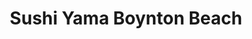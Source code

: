 ---
layout: place
title: "Sushi Yama Boynton Beach"
permalink: /florida/boynton-beach/sushi-yama-boynton-beach.html
stateAbbr: FL
stateName: Florida
cityName: Boynton Beach
seo:
  name: "Sushi Yama Boynton Beach"
  type: Restaurant
  links: null
description: "Sushi Yama Boynton Beach serves delicious sushi in Boynton Beach, Florida. Try fresh Japanese dishes for a great dining experience. "
place_id: ChIJx5VpP2Ah2YgRdVTcfM6dJR8
photos:
  - name: >-
      places/ChIJx5VpP2Ah2YgRdVTcfM6dJR8/photos/AeeoHcKVgcDHOY0mBIeHuY5RUfzKbMyUXLcJ146J9Yiom6KDCbYoNfGkeXRXhCC1dMkUSqGLyqJI_Pla-E_uYral2Tn0rmMAjevYdoygpAHiMrghw3GzMiDhQVH_xSFFv2Tlp9T6UZKBbJtU4-7o6hI18MKeXo34povDyCIP1QfWuJ5y2GMB625klVDqH4mUKTAY-ai2VTq5UMZKfGf4Pg_0Hx4lYAy9yHV_XwlAfDJ6PESzOBg8QynqR3Cwa9GrmLJB9aVLxl5hqrYXEObuLxnVjFGPFczR8F30l5l5huyrt7xcWw
    widthPx: 4800
    heightPx: 3200
    authorAttributions:
      - displayName: Sushi Yama Boynton Beach
        uri: https://maps.google.com/maps/contrib/105646020767129728446
        photoUri: >-
          https://lh3.googleusercontent.com/a-/ALV-UjWg7xT7tJpiGyIf9AAyvLEfHn3SA4nkruqO0actUnaxhuYfjBI=s100-p-k-no-mo
    flagContentUri: >-
      https://www.google.com/local/imagery/report/?cb_client=maps_api_places.places_api&image_key=!1e10!2sAF1QipPPdX74nC3hgy7Hr6KJew5U3ZlvznH-y-Sxmcue&hl=en-US
    googleMapsUri: >-
      https://www.google.com/maps/place//data=!3m4!1e2!3m2!1sAF1QipPPdX74nC3hgy7Hr6KJew5U3ZlvznH-y-Sxmcue!2e10!4m2!3m1!1s0x88d921603f6995c7:0x1f259dce7cdc5475
  - name: >-
      places/ChIJx5VpP2Ah2YgRdVTcfM6dJR8/photos/AeeoHcKh3WzAAFVs_i9uX_3T8B6-9062pQFLIaEeWxC9uEC4t8oRQyzfqklPKe-8Ba_mq4Hpq1cbx2dv5aeY2zc8ZkSpDnVAxCJ0-zh7NsXCVDWx6e7ZrAlE8y6woyztd80R_3FOdxMdbgUvtVjDigR44NUURabdV_OnsOAfl9il5LaQxTd_WPI77BIZ7-_-cY6q1-fi5ZOZ3LOrvrDAwdebj3SYVaf3Kc5svGskmWulznO6H4oVmW-wyKcmtYINXRP2uJXGV7D2YEEO1uNIXu4xKH5jwfSogBwK6fw5G5F07MnH9w
    widthPx: 717
    heightPx: 960
    authorAttributions:
      - displayName: Sushi Yama Boynton Beach
        uri: https://maps.google.com/maps/contrib/105646020767129728446
        photoUri: >-
          https://lh3.googleusercontent.com/a-/ALV-UjWg7xT7tJpiGyIf9AAyvLEfHn3SA4nkruqO0actUnaxhuYfjBI=s100-p-k-no-mo
    flagContentUri: >-
      https://www.google.com/local/imagery/report/?cb_client=maps_api_places.places_api&image_key=!1e10!2sAF1QipN0jMsgdBXU60aPclp4x8BjVdhYL2h3Usmhr6JN&hl=en-US
    googleMapsUri: >-
      https://www.google.com/maps/place//data=!3m4!1e2!3m2!1sAF1QipN0jMsgdBXU60aPclp4x8BjVdhYL2h3Usmhr6JN!2e10!4m2!3m1!1s0x88d921603f6995c7:0x1f259dce7cdc5475
  - name: >-
      places/ChIJx5VpP2Ah2YgRdVTcfM6dJR8/photos/AeeoHcKRPgO3Bs46FlgfalolB-KfbZrFIK6YAAIhAl7C9-wkr3Cl1GNCL0up7Aki1cX2O24HRDBE2MsS-Dyk0sNfLElBOXAMjFBRO5asxBNRW-kaDKdP-G2Sk6au8FB7WzDByP-sFtZQlWcuEP1loA2S48xP_V7ruMzszkFLYnARdFCVOPlLQkr5INzmP4J0DIFuuKkumupFcsAVd4b3IqqzWCYM4PSeGE-E0_K7sCGNSgnkTkLgdH0Iqs2Os4QEw3hUF3JyMLs9G-uwSaJ9lajSx8_7M03IUxns0xeCsRNTXMfH7Q
    widthPx: 4284
    heightPx: 2322
    authorAttributions:
      - displayName: Sushi Yama Boynton Beach
        uri: https://maps.google.com/maps/contrib/105646020767129728446
        photoUri: >-
          https://lh3.googleusercontent.com/a-/ALV-UjWg7xT7tJpiGyIf9AAyvLEfHn3SA4nkruqO0actUnaxhuYfjBI=s100-p-k-no-mo
    flagContentUri: >-
      https://www.google.com/local/imagery/report/?cb_client=maps_api_places.places_api&image_key=!1e10!2sAF1QipMt4mwzaB8WujSF5gLyKrvTDjMq6RRRTBreL5RV&hl=en-US
    googleMapsUri: >-
      https://www.google.com/maps/place//data=!3m4!1e2!3m2!1sAF1QipMt4mwzaB8WujSF5gLyKrvTDjMq6RRRTBreL5RV!2e10!4m2!3m1!1s0x88d921603f6995c7:0x1f259dce7cdc5475
  - name: >-
      places/ChIJx5VpP2Ah2YgRdVTcfM6dJR8/photos/AeeoHcLDeiQ-qybplSQtaHjwXTTXCZW-JBDDT3uLmtcP0ov9Hq-MkVU93xc-zBTGe19UT7NOdOgnfaA_fz8SWZuY9ffP2VQEFpEePPrezHWdqbWtB_thxB-0nzUK8V322ldEXeVhf_qfNct4GzAc4VjroHUPid0M8ibiK4i1hxqjhAhf70_oPMW82nzGFaBz8Pq_mx0dWD-NkLEtXC6Gp5zY6SFpVgeZ4Qz9Dxu6GM5c5BqJisqKuGg_F7INmvSpyK3AL_gnw598PNYKfo9oAyq2Me8hdPPQidUxXMjXE6w2k06Nu98sn_8tCpHnkeX5YtIkBpk8nt7YtTCxPWsvfI24phjFekv_xyMbLu4JHOUAaD5Jb2qP_yTXakdF9QVCNqeakStk8jLmpwCy4tnPgGhca8JC7wCqohQ3CDTszOMz8TzPEQ
    widthPx: 4800
    heightPx: 3600
    authorAttributions:
      - displayName: Craig Fish
        uri: https://maps.google.com/maps/contrib/107967841034013657800
        photoUri: >-
          https://lh3.googleusercontent.com/a/ACg8ocLSOyges-qjZUmMk0a3s3lLsUFSDFCE_xq-eWfvXCIbqgksLg=s100-p-k-no-mo
    flagContentUri: >-
      https://www.google.com/local/imagery/report/?cb_client=maps_api_places.places_api&image_key=!1e10!2sCIHM0ogKEICAgICz0ImscQ&hl=en-US
    googleMapsUri: >-
      https://www.google.com/maps/place//data=!3m4!1e2!3m2!1sCIHM0ogKEICAgICz0ImscQ!2e10!4m2!3m1!1s0x88d921603f6995c7:0x1f259dce7cdc5475
  - name: >-
      places/ChIJx5VpP2Ah2YgRdVTcfM6dJR8/photos/AeeoHcJmCcKyazaTX_4bvSp6L52O3MVHv_36M5i-uDI-wdIAq3XsJpJcyAwgZHj5TEEcvL83pc7MsDKcSVcM5JfURsBh-bXa3PGZb_yZkLbu6N9uCrDQiWZA0nqCoGQe1JDZIKUTDQvVXbG4pIUNey1zotwand5ozT2FjlnNsGY2fT7L1gv4zSd65TwAwyojSz_aEwIBhkJifniqSj4j2T4LVl3kKxWxxeIgl8oZnaGG0V669imegJ3zB14Nmx4AdOxSX9hZ39Pqv6P7hkUlJVythyNs0yKX22O7dX0XEi1okcjLUipK4OUiHPkOoiee1lZaqOZX52sW0k7aEMNMQ_9aZy9jZ1bvcMdmuFfhf_Ledrna5XSJamGsQZsj7gpRGZZppHwAMvCdz2lyx7J6ygfPHeGkKqNU9F0K1MZyQsykYkqANg
    widthPx: 1125
    heightPx: 1500
    authorAttributions:
      - displayName: JZ DG3
        uri: https://maps.google.com/maps/contrib/102437996528353129953
        photoUri: >-
          https://lh3.googleusercontent.com/a-/ALV-UjUq7gBJqxqCuo3jr8M4ys26p5Fhm4Ip32C_rda11GSmhjaFhnnx=s100-p-k-no-mo
    flagContentUri: >-
      https://www.google.com/local/imagery/report/?cb_client=maps_api_places.places_api&image_key=!1e10!2sCIHM0ogKEICAgIDnlbHPcA&hl=en-US
    googleMapsUri: >-
      https://www.google.com/maps/place//data=!3m4!1e2!3m2!1sCIHM0ogKEICAgIDnlbHPcA!2e10!4m2!3m1!1s0x88d921603f6995c7:0x1f259dce7cdc5475
  - name: >-
      places/ChIJx5VpP2Ah2YgRdVTcfM6dJR8/photos/AeeoHcKNukxJkSck_BX8YY49uGxrSSNwCjHN-Lov0FtaRVhWNArCLGnSkPEPOkyGbWJd_yjrwkDOf8zKhH4KtxO0h8YDela90S2QuK9ifJOemp7Z5dIJOvz6y6TpRzWARo207j9XZzX6h-akqC5PvJk2iE0okIp1si-X-lYokh_ts2npSz_LMoOeKDE_qWKIGCCFWm1ndNuW-q6Qatlxt1bZz_7bsHCdKGuZntASwwfNlS4gRcfqpSuLN56RDGQNR_CQbIE3iGXJxBrge-Upcfdqe41dv2gPohC69dP7CsetB5ionIf2vkSNPltDQBijsF3or7EsquNf9lgw1IIgVQ28dpdBR3653cbFbbwQ8zrVi-qbvtbeLNN8fY_gD4MjU9UmGeNJa3U9eflym0aOYlv5cjMSbNX5ExkSosADWyWQjPY
    widthPx: 4000
    heightPx: 2252
    authorAttributions:
      - displayName: Desiree Reed
        uri: https://maps.google.com/maps/contrib/113865696083441799134
        photoUri: >-
          https://lh3.googleusercontent.com/a-/ALV-UjXu-dfQY2zUMRbF6EVQUVJ-KMYGMf7d0cSHhUc5fsLtA2HmL_Y=s100-p-k-no-mo
    flagContentUri: >-
      https://www.google.com/local/imagery/report/?cb_client=maps_api_places.places_api&image_key=!1e10!2sCIHM0ogKEICAgICT7IuvJA&hl=en-US
    googleMapsUri: >-
      https://www.google.com/maps/place//data=!3m4!1e2!3m2!1sCIHM0ogKEICAgICT7IuvJA!2e10!4m2!3m1!1s0x88d921603f6995c7:0x1f259dce7cdc5475
  - name: >-
      places/ChIJx5VpP2Ah2YgRdVTcfM6dJR8/photos/AeeoHcKNsmY-FXI3inkixDEq5KcTNDP_0zS0_r6MVJpAgbKC7fekg7cBFtRQN1IVREQzyg8U0FcZxGUKbmSl-pooEy-DnR-L93Q_bJMtwvtsHvlpjgbir_nwOvBmflVf3iuYPSbleS2RsFaOxUcj6tqjmRqr0NYqbTmKoVkY-PGehW9BDRfjMkBkwfY2-8_pqBqg5NH8v0-VeG81q9X3M2XiuH4_dZKRTp4Ml2SBDz2IND4KQ9dkkPny7diOr7JC6NCrpSmiFdI0vQU0kmMrpBRbV-_EMrIQTFMHQ51Gt6l8i8lOW7oiyNZLvB1HZ0B02KDSLmtGGilRQSxCQzvY1LFmq9KR6Uptl9SIdsNecAEUi0s7yXaEWs8o7A75z3KKbnqm-eIHEb_T9Q5-GFM8tHrglwJoeFjf2FYxciGnQt7RO4Y
    widthPx: 4800
    heightPx: 3600
    authorAttributions:
      - displayName: Craig Fish
        uri: https://maps.google.com/maps/contrib/107967841034013657800
        photoUri: >-
          https://lh3.googleusercontent.com/a/ACg8ocLSOyges-qjZUmMk0a3s3lLsUFSDFCE_xq-eWfvXCIbqgksLg=s100-p-k-no-mo
    flagContentUri: >-
      https://www.google.com/local/imagery/report/?cb_client=maps_api_places.places_api&image_key=!1e10!2sCIHM0ogKEICAgICz0ImsCQ&hl=en-US
    googleMapsUri: >-
      https://www.google.com/maps/place//data=!3m4!1e2!3m2!1sCIHM0ogKEICAgICz0ImsCQ!2e10!4m2!3m1!1s0x88d921603f6995c7:0x1f259dce7cdc5475
  - name: >-
      places/ChIJx5VpP2Ah2YgRdVTcfM6dJR8/photos/AeeoHcJ-l-3HfqvgPp5ghfSbUCWLO3VPq3uz_QVpe4bk-N2WtdMTwGDCAw_X_fh8AXlzrpm7zGPiWuCe1tVY057Jcm4CtV2Wmdy0PA--x3nhyrIufrZDVjXaPltJyUDoT4UX1R_stPDLgvc4MObFm3flnrVTsjSY6E4lShLcNGOIoQwym5a24N1qn5FQZ1c3hqpU_CUr2o3YKVnMMLKy2Vl1AM34C8KGK-VtYetMa2Ks45k0QazQOxE64Me82sWTEoBosPD6D4Dl1TOlT_fK76EyuhQX5tbkrfsNgp4PpQ__5SUc6hCLYAdX9gbuzKTia4yEUYpMWcAIJOirnVOHZFbw_mTULktzQF59IVv1gayLkGc0KcnPqZwlTWSWP2sXZkZIonCMszNTD-8bFP5fJ1cht9kyeR9hRwd__ErwGLK1G_UhWA
    widthPx: 4032
    heightPx: 2268
    authorAttributions:
      - displayName: Tabitha K
        uri: https://maps.google.com/maps/contrib/116487888856456308485
        photoUri: >-
          https://lh3.googleusercontent.com/a-/ALV-UjXLmqjrK567Mn9a2Tb27L85NDZKFJlNlyl2cMHm8DtA944FNpWl=s100-p-k-no-mo
    flagContentUri: >-
      https://www.google.com/local/imagery/report/?cb_client=maps_api_places.places_api&image_key=!1e10!2sCIHM0ogKEICAgICPtfHwBQ&hl=en-US
    googleMapsUri: >-
      https://www.google.com/maps/place//data=!3m4!1e2!3m2!1sCIHM0ogKEICAgICPtfHwBQ!2e10!4m2!3m1!1s0x88d921603f6995c7:0x1f259dce7cdc5475
  - name: >-
      places/ChIJx5VpP2Ah2YgRdVTcfM6dJR8/photos/AeeoHcIAGQHIXFL-Fzcji7ctXqGpNxHhV8k-iinF2uaW9zHOVzJykKLfi2SxfgxuKAfXcgC9RlALAXEHZMT9hKp3NSqF6x7v7S1rWCk9fo_aOeVNwJ6WAACpG_f0TOJwo4-7ZPce2b-WUQ4S7Qs715P3jNSltQhVsuIVPScW1TEBFZDQDjENbs9a0iX-nrP_Wrgqmw6LohX3WrOSElM1Aus7-KOeoXf_oTelOFxmQNSIJ6-8sxxeeJxHC6PWkk9lUItVTWCBfFTzOjWN73gqlWh1YqaAk9CQJ_QZhxecFGqNAdhcfy1RTjZe5Fbxs_RHW9DPFN8uYpLmihGt1d0_wF65ZA7-b98mvywD0mEmZbCXvzxdZ5c6Xqpc4KbHoF2O4v4v8N0i7Lm-dlEi1eBmSYYT4Vqx1laynsxoTNQagWnRP_WhHjp_
    widthPx: 2048
    heightPx: 1852
    authorAttributions:
      - displayName: Alon Fischer
        uri: https://maps.google.com/maps/contrib/114296752953606500878
        photoUri: >-
          https://lh3.googleusercontent.com/a/ACg8ocIIGPOxfn-y5AC7JEG4YE-2B-oKL4dvF0irY8S-V21nzRGCHw=s100-p-k-no-mo
    flagContentUri: >-
      https://www.google.com/local/imagery/report/?cb_client=maps_api_places.places_api&image_key=!1e10!2sCIHM0ogKEICAgICdlMOixQE&hl=en-US
    googleMapsUri: >-
      https://www.google.com/maps/place//data=!3m4!1e2!3m2!1sCIHM0ogKEICAgICdlMOixQE!2e10!4m2!3m1!1s0x88d921603f6995c7:0x1f259dce7cdc5475
  - name: >-
      places/ChIJx5VpP2Ah2YgRdVTcfM6dJR8/photos/AeeoHcI5JeVOthnSYG53zhfix4b3Tlj6Fj3mLN4dy7h8E3KcGp5aYVU8bKIytD2Iwv6wcDCPwcu9T9KygauadmB76RwLC0GHZaUzphaeY1eP_pqUC2GRrBefcwkLa078_Dra2FeL9NKqr5u4tM8re13xXQprBSM74WxKtZ3ElfHOWCOpQaCo74rpSGanTFmN9FtHLSggKkLrFMYFEmSvMRYULT1OOpjUI7wZBcGHMVcdDhKjYb3Rs5kA5i9daU9McWFvr6aU-dsG5PiW6mGHgTmm71_eB9v0SZN2uPvz_iVqOyYrJ1Zvh6ze1fljQDKj_reikaooM4-eS0HFYytxkqSe3PThzz2u1znN8m4Q1sYHsnIX2tRXtpFV2Qkz3BmgjeaU8pKIClMgg0AaLWKk_y5Top78SlqHtST1fnSlmaELR1B9zDE
    widthPx: 3600
    heightPx: 4800
    authorAttributions:
      - displayName: Craig Fish
        uri: https://maps.google.com/maps/contrib/107967841034013657800
        photoUri: >-
          https://lh3.googleusercontent.com/a/ACg8ocLSOyges-qjZUmMk0a3s3lLsUFSDFCE_xq-eWfvXCIbqgksLg=s100-p-k-no-mo
    flagContentUri: >-
      https://www.google.com/local/imagery/report/?cb_client=maps_api_places.places_api&image_key=!1e10!2sCIHM0ogKEICAgICz0ImsyQE&hl=en-US
    googleMapsUri: >-
      https://www.google.com/maps/place//data=!3m4!1e2!3m2!1sCIHM0ogKEICAgICz0ImsyQE!2e10!4m2!3m1!1s0x88d921603f6995c7:0x1f259dce7cdc5475
address: 8788 Boynton Beach Blvd Suite 102, Boynton Beach, FL 33472, USA
street: 8788 Boynton Beach Blvd Suite 102
city: Boynton Beach
state: FL
zip: '33472'
country: USA
neighborhood: null
latitude: '26.526732'
longitude: '-80.186174'
accessibility_options:
  wheelchairAccessibleParking: true
  wheelchairAccessibleEntrance: true
  wheelchairAccessibleRestroom: true
  wheelchairAccessibleSeating: true
business_status: OPERATIONAL
name: Sushi Yama Boynton Beach
google_maps_links:
  directionsUri: >-
    https://www.google.com/maps/dir//''/data=!4m7!4m6!1m1!4e2!1m2!1m1!1s0x88d921603f6995c7:0x1f259dce7cdc5475!3e0
  placeUri: https://maps.google.com/?cid=2244373499497698421
  writeAReviewUri: >-
    https://www.google.com/maps/place//data=!4m3!3m2!1s0x88d921603f6995c7:0x1f259dce7cdc5475!12e1
  reviewsUri: >-
    https://www.google.com/maps/place//data=!4m4!3m3!1s0x88d921603f6995c7:0x1f259dce7cdc5475!9m1!1b1
  photosUri: >-
    https://www.google.com/maps/place//data=!4m3!3m2!1s0x88d921603f6995c7:0x1f259dce7cdc5475!10e5
primary_type: Japanese Restaurant
opening_hours:
  regular: null
  current: null
secondary_opening_hours:
  regular:
    weekdayDescriptions: null
    type: null
  current:
    weekdayDescriptions: null
    type: null
phone: null
price_level: null
price_range: null
rating: null
rating_count: 0
website: null
reviews: null
parking_options: null
payment_options: null
allow_dogs: null
curbside_pickup: null
delivery: null
dine_in: null
good_for_children: null
good_for_groups: null
good_for_sports: null
live_music: null
menu_for_children: null
outdoor_seating: null
reservable: null
restroom: null
serves_beer: null
serves_breakfast: null
serves_brunch: null
serves_cocktails: null
serves_coffee: null
serves_dinner: null
serves_dessert: null
serves_lunch: null
serves_vegetarian_food: null
serves_wine: null
takeout: null
update_category: essentials
summary: null

---
